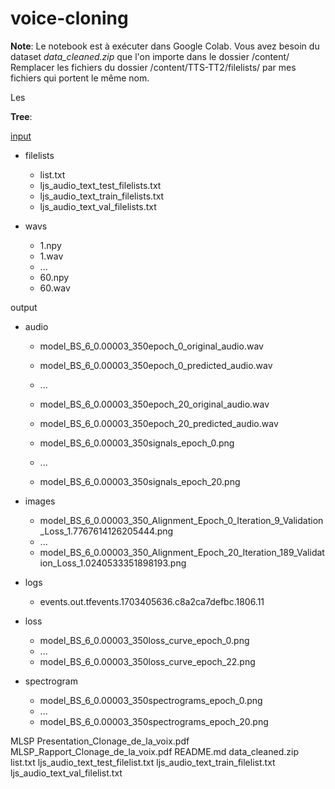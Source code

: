 # voice-cloning

**Note**: Le notebook est à exécuter dans Google Colab. Vous avez besoin du dataset *data_cleaned.zip* que l'on importe dans le dossier /content/
Remplacer les fichiers du dossier /content/TTS-TT2/filelists/ par mes fichiers qui portent le même nom.

Les 

**Tree**:

[input](https://github.com/isabelleysseric/voice-cloning/tree/main/input)

  - filelists
      - list.txt
      - ljs_audio_text_test_filelists.txt
      - ljs_audio_text_train_filelists.txt
      - ljs_audio_text_val_filelists.txt
        
  - wavs
      - 1.npy
      - 1.wav
      - ...
      - 60.npy
      - 60.wav
   
output

  - audio
      - model_BS_6_0.00003_350epoch_0_original_audio.wav
      - model_BS_6_0.00003_350epoch_0_predicted_audio.wav
      - ...
      - model_BS_6_0.00003_350epoch_20_original_audio.wav
      - model_BS_6_0.00003_350epoch_20_predicted_audio.wav
      
      - model_BS_6_0.00003_350signals_epoch_0.png
      - ...
      - model_BS_6_0.00003_350signals_epoch_20.png
      
  - images
      - model_BS_6_0.00003_350_Alignment_Epoch_0_Iteration_9_Validation_Loss_1.7767614126205444.png
      - ...
      - model_BS_6_0.00003_350_Alignment_Epoch_20_Iteration_189_Validation_Loss_1.0240533351898193.png

  - logs
      - events.out.tfevents.1703405636.c8a2ca7defbc.1806.11
        
  - loss
      - model_BS_6_0.00003_350loss_curve_epoch_0.png
      - ...
      - model_BS_6_0.00003_350loss_curve_epoch_22.png
        
  - spectrogram
      - model_BS_6_0.00003_350spectrograms_epoch_0.png
      - ...
      - model_BS_6_0.00003_350spectrograms_epoch_20.png


MLSP Presentation_Clonage_de_la_voix.pdf
MLSP_Rapport_Clonage_de_la_voix.pdf
README.md
data_cleaned.zip
list.txt
ljs_audio_text_test_filelist.txt
ljs_audio_text_train_filelist.txt
ljs_audio_text_val_filelist.txt


  
